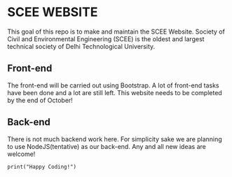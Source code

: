 # SCEE WEBSITE
This goal of this repo is to make and maintain the SCEE Website.
Society of Civil and Environmental Engineering (SCEE) is the oldest and largest technical society of Delhi Technological University. 

## Front-end
The front-end will be carried out using Bootstrap.
A lot of front-end tasks have been done and a lot are still left.
This website needs to be completed by the end of October!

## Back-end
There is not much backend work here.
For simplicity sake we are planning to use NodeJS(tentative) as our back-end. 
Any and all new ideas are welcome!


```print("Happy Coding!")```
